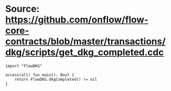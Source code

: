 # Source: https://github.com/onflow/flow-core-contracts/blob/master/transactions/dkg/scripts/get_dkg_completed.cdc

```
import "FlowDKG"

access(all) fun main(): Bool {
    return FlowDKG.dkgCompleted() != nil
}
```